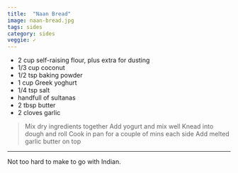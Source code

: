 ```yaml
---
title:  "Naan Bread"
image: naan-bread.jpg
tags: sides
category: sides
veggie: ✓
---
```


* 2 cup self-raising flour, plus extra for dusting
* 1/3 cup coconut
* 1/2 tsp baking powder
* 1 cup Greek yoghurt
* 1/4 tsp salt
* handfull of sultanas
* 2 tbsp butter
* 2 cloves garlic


> Mix dry ingredients together
> Add yogurt and mix well
> Knead into dough and roll
> Cook in pan for a couple of mins each side
> Add melted garlic butter on top

---

Not too hard to make to go with Indian.
